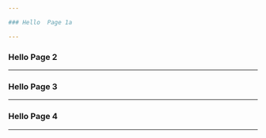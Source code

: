 ```yaml
---

### Hello  Page 1a

---
```


### Hello  Page 2

---

### Hello  Page 3

---

### Hello  Page 4

---
